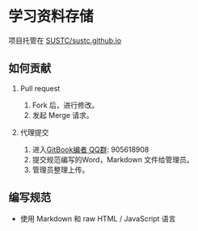# 学习资料存储

项目托管在 [SUSTC/sustc.github.io](https://github.com/sustc/sustc.github.io)

## 如何贡献
1. Pull request
    1. Fork 后，进行修改。
    2. 发起 Merge 请求。

2. 代理提交
    1. 进入[GitBook编者 QQ群](https://jq.qq.com/?_wv=1027&k=5D8EgDF): 905618908
    2. 提交规范编写的Word，Markdown 文件给管理员。
    3. 管理员整理上传。

## 编写规范

* 使用 Markdown 和 raw HTML / JavaScript 语言
